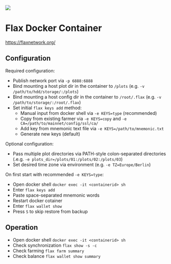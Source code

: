 ![](https://flaxnetwork.org/logo.svg)

# Flax Docker Container
https://flaxnetwork.org/

## Configuration
Required configuration:
* Publish network port via `-p 6888:6888`
* Bind mounting a host plot dir in the container to `/plots`  (e.g. `-v /path/to/hdd/storage/:/plots`)
* Bind mounting a host config dir in the container to `/root/.flax`  (e.g. `-v /path/to/storage/:/root/.flax`)
* Set initial `flax keys add` method:
  * Manual input from docker shell via `-e KEYS=type` (recommended)
  * Copy from existing farmer via `-e KEYS=copy` and `-e CA=/path/to/mainnet/config/ssl/ca/` 
  * Add key from mnemonic text file via `-e KEYS=/path/to/mnemonic.txt`
  * Generate new keys (default)

Optional configuration:
* Pass multiple plot directories via PATH-style colon-separated directories (.e.g. `-e plots_dir=/plots/01:/plots/02:/plots/03`)
* Set desired time zone via environment (e.g. `-e TZ=Europe/Berlin`)

On first start with recommended `-e KEYS=type`:
* Open docker shell `docker exec -it <containerid> sh`
* Enter `flax keys add`
* Paste space-separated mnemonic words
* Restart docker cotainer
* Enter `flax wallet show`
* Press `S` to skip restore from backup

## Operation
* Open docker shell `docker exec -it <containerid> sh`
* Check synchronization `flax show -s -c`
* Check farming `flax farm summary`
* Check balance `flax wallet show summary` 
